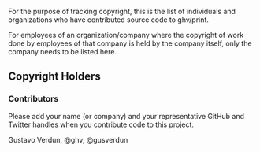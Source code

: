 For the purpose of tracking copyright, this is the list of individuals and organizations
who have contributed source code to ghv/print.

For employees of an organization/company where the copyright of work done by employees
of that company is held by the company itself, only the company needs to be listed here.

## Copyright Holders

### Contributors

Please add your name (or company) and your representative GitHub and Twitter handles when
you contribute code to this project.

Gustavo Verdun, @ghv, @gusverdun
